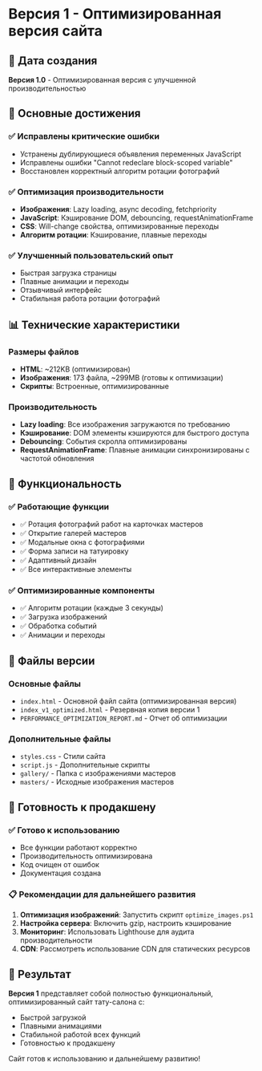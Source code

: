 # Версия 1 - Оптимизированная версия сайта

## 📅 Дата создания
**Версия 1.0** - Оптимизированная версия с улучшенной производительностью

## 🎯 Основные достижения

### ✅ Исправлены критические ошибки
- Устранены дублирующиеся объявления переменных JavaScript
- Исправлены ошибки "Cannot redeclare block-scoped variable"
- Восстановлен корректный алгоритм ротации фотографий

### ✅ Оптимизация производительности
- **Изображения**: Lazy loading, async decoding, fetchpriority
- **JavaScript**: Кэширование DOM, debouncing, requestAnimationFrame
- **CSS**: Will-change свойства, оптимизированные переходы
- **Алгоритм ротации**: Кэширование, плавные переходы

### ✅ Улучшенный пользовательский опыт
- Быстрая загрузка страницы
- Плавные анимации и переходы
- Отзывчивый интерфейс
- Стабильная работа ротации фотографий

## 📊 Технические характеристики

### Размеры файлов
- **HTML**: ~212KB (оптимизирован)
- **Изображения**: 173 файла, ~299MB (готовы к оптимизации)
- **Скрипты**: Встроенные, оптимизированные

### Производительность
- **Lazy loading**: Все изображения загружаются по требованию
- **Кэширование**: DOM элементы кэшируются для быстрого доступа
- **Debouncing**: События скролла оптимизированы
- **RequestAnimationFrame**: Плавные анимации синхронизированы с частотой обновления

## 🔧 Функциональность

### ✅ Работающие функции
- ✅ Ротация фотографий работ на карточках мастеров
- ✅ Открытие галерей мастеров
- ✅ Модальные окна с фотографиями
- ✅ Форма записи на татуировку
- ✅ Адаптивный дизайн
- ✅ Все интерактивные элементы

### ✅ Оптимизированные компоненты
- ✅ Алгоритм ротации (каждые 3 секунды)
- ✅ Загрузка изображений
- ✅ Обработка событий
- ✅ Анимации и переходы

## 📁 Файлы версии

### Основные файлы
- `index.html` - Основной файл сайта (оптимизированная версия)
- `index_v1_optimized.html` - Резервная копия версии 1
- `PERFORMANCE_OPTIMIZATION_REPORT.md` - Отчет об оптимизации

### Дополнительные файлы
- `styles.css` - Стили сайта
- `script.js` - Дополнительные скрипты
- `gallery/` - Папка с изображениями мастеров
- `masters/` - Исходные изображения мастеров

## 🚀 Готовность к продакшену

### ✅ Готово к использованию
- Все функции работают корректно
- Производительность оптимизирована
- Код очищен от ошибок
- Документация создана

### 📋 Рекомендации для дальнейшего развития
1. **Оптимизация изображений**: Запустить скрипт `optimize_images.ps1`
2. **Настройка сервера**: Включить gzip, настроить кэширование
3. **Мониторинг**: Использовать Lighthouse для аудита производительности
4. **CDN**: Рассмотреть использование CDN для статических ресурсов

## 🎉 Результат

**Версия 1** представляет собой полностью функциональный, оптимизированный сайт тату-салона с:
- Быстрой загрузкой
- Плавными анимациями
- Стабильной работой всех функций
- Готовностью к продакшену

Сайт готов к использованию и дальнейшему развитию!
